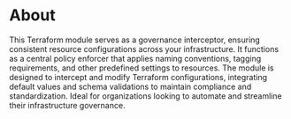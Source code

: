 # About
This Terraform module serves as a governance interceptor, ensuring consistent resource configurations across your infrastructure. 
It functions as a central policy enforcer that applies naming conventions, tagging requirements, and other predefined settings to resources. 
The module is designed to intercept and modify Terraform configurations, integrating default values and schema validations to maintain compliance and standardization. 
Ideal for organizations looking to automate and streamline their infrastructure governance.
